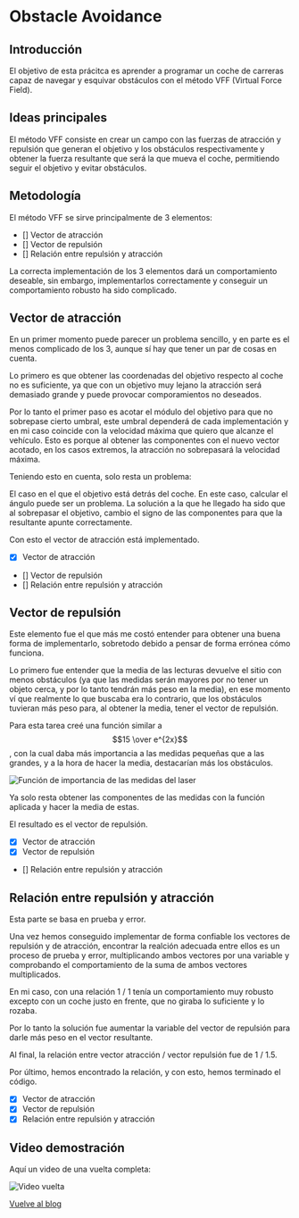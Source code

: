 # Obstacle Avoidance

## Introducción
El objetivo de esta prácitca es aprender a programar un coche de carreras capaz de navegar y esquivar obstáculos con el método VFF (Virtual Force Field).

## Ideas principales
El método VFF consiste en crear un campo con las fuerzas de atracción y repulsión que generan el objetivo y los obstáculos respectivamente y obtener
la fuerza resultante que será la que mueva el coche, permitiendo seguir el objetivo y evitar obstáculos.

## Metodología
El método VFF se sirve principalmente de 3 elementos:
  - [] Vector de atracción
  - [] Vector de repulsión
  - [] Relación entre repulsión y atracción
 
La correcta implementación de los 3 elementos dará un comportamiento deseable, sin embargo, implementarlos correctamente y conseguir un 
comportamiento robusto ha sido complicado.

## Vector de atracción
En un primer momento puede parecer un problema sencillo, y en parte es el menos complicado de los 3, aunque sí hay que tener un par de cosas en cuenta.

Lo primero es que obtener las coordenadas del objetivo respecto al coche no es suficiente, ya que con un objetivo muy lejano la atracción será demasiado grande y puede provocar comporamientos no deseados.

Por lo tanto el primer paso es acotar el módulo del objetivo para que no sobrepase cierto umbral, este umbral dependerá de cada implementación y en mi caso coincide con la velocidad máxima que quiero que alcanze el vehículo. Esto es porque al obtener las componentes con el nuevo vector acotado, en los casos extremos, la atracción no sobrepasará la velocidad máxima.

Teniendo esto en cuenta, solo resta un problema:

El caso en el que el objetivo está detrás del coche. En este caso, calcular el ángulo puede ser un problema. 
La solución a la que he llegado ha sido que al sobrepasar el objetivo, cambio el signo de las componentes para que la resultante apunte correctamente.

Con esto el vector de atracción está implementado.
  - [x] Vector de atracción
  - [] Vector de repulsión
  - [] Relación entre repulsión y atracción

## Vector de repulsión
Este elemento fue el que más me costó entender para obtener una buena forma de implementarlo, sobretodo debido a pensar de forma errónea cómo funciona.

Lo primero fue entender que la media de las lecturas devuelve el sitio con menos obstáculos (ya que las medidas serán mayores por no tener un objeto cerca, y por lo tanto tendrán más peso en la media), en ese momento ví que realmente lo que buscaba era lo contrario, que los obstáculos tuvieran más peso para, al obtener la media, tener el vector de repulsión.

Para esta tarea creé una función similar a $$15 \over e^{2x}$$, con la cual daba más importancia a las medidas pequeñas que a las grandes, y a la hora de hacer la media, destacarían más los obstáculos.

![Función de importancia de las medidas del laser]()

Ya solo resta obtener las componentes de las medidas con la función aplicada y hacer la media de estas.

El resultado es el vector de repulsión.

  - [x] Vector de atracción
  - [x] Vector de repulsión
  - [] Relación entre repulsión y atracción


## Relación entre repulsión y atracción
Esta parte se basa en prueba y error.

Una vez hemos conseguido implementar de forma confiable los vectores de repulsión y de atracción, encontrar la realción adecuada entre ellos es un proceso de prueba y error, multiplicando ambos vectores por una variable y comprobando el comportamiento de la suma de ambos vectores multiplicados.

En mi caso, con una relación 1 / 1 tenía un comportamiento muy robusto excepto con un coche justo en frente, que no giraba lo suficiente y lo rozaba.

Por lo tanto la solución fue aumentar la variable del vector de repulsión para darle más peso en el vector resultante.

Al final, la relación entre vector atracción / vector repulsión fue de 1 / 1.5.

Por último, hemos encontrado la relación, y con esto, hemos terminado el código.

  - [x] Vector de atracción
  - [x] Vector de repulsión
  - [x] Relación entre repulsión y atracción
  
## Video demostración
Aquí un video de una vuelta completa:

![Video vuelta]()


[Vuelve al blog](../)
